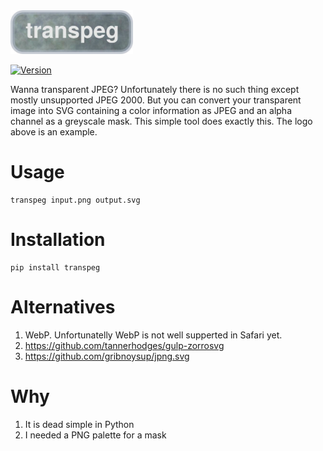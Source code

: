 <img src="https://raw.githubusercontent.com/igrmk/transpeg/main/example/transpeg.svg" width="196">

<!-- cut -->
[![Version](https://img.shields.io/pypi/v/transpeg.svg)](https://pypi.org/project/transpeg/)
<!-- end -->
Wanna transparent JPEG?
Unfortunately there is no such thing except mostly unsupported JPEG 2000.
But you can convert your transparent image into SVG containing a color information as JPEG and an alpha channel as a greyscale mask.
This simple tool does exactly this.
The logo above is an example.

Usage
=====

    transpeg input.png output.svg

Installation
============

    pip install transpeg

Alternatives
============

1. WebP. Unfortunatelly WebP is not well supperted in Safari yet.
2. https://github.com/tannerhodges/gulp-zorrosvg
3. https://github.com/gribnoysup/jpng.svg

Why
===

1. It is dead simple in Python
2. I needed a PNG palette for a mask
